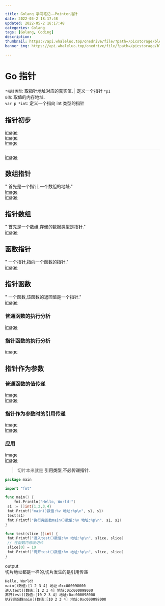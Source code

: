 ```yaml
---

title: Golang 学习笔记——Pointer指针
date: 2022-05-2 18:17:48
updated: 2022-05-2 18:17:48
categories: Golang
tags: [Golang, Coding]
description:
thumbnail: https://api.whaleluo.top/onedrive/file/?path=/picstorage/blog/Golang/icon_img.png
banner_img: https://api.whaleluo.top/onedrive/file/?path=/picstorage/blog/Golang/icon_img.png

---
```


# Go 指针

`*指针类型`: 取指针地址对应的真实值. | 定义一个指针 `*p1`  
`&值`: 取值的内存地址.  
`var p *int`: 定义一个指向 int 类型的指针

## 指针初步

[image](https://api.whaleluo.top/onedrive/file/?path=/picstorage/blog/Golang/pointer-1.png&webp=true)  
[image](https://api.whaleluo.top/onedrive/file/?path=/picstorage/blog/Golang/pointer-2.png&webp=true)  
[image](https://api.whaleluo.top/onedrive/file/?path=/picstorage/blog/Golang/pointer-3.png&webp=true)

---

[image](https://api.whaleluo.top/onedrive/file/?path=/picstorage/blog/Golang/pointer-7.png&webp=true)

## 数组指针

" 首先是一个指针,一个数组的地址."  
[image](https://api.whaleluo.top/onedrive/file/?path=/picstorage/blog/Golang/pointer-4.png&webp=true)  
[image](https://api.whaleluo.top/onedrive/file/?path=/picstorage/blog/Golang/pointer-5.png&webp=true)

## 指针数组

" 首先是一个数组,存储的数据类型是指针."  
[image](https://api.whaleluo.top/onedrive/file/?path=/picstorage/blog/Golang/pointer-6.png&webp=true)

## 函数指针

" 一个指针,指向一个函数的指针."  
[image](https://api.whaleluo.top/onedrive/file/?path=/picstorage/blog/Golang/pointer-8.png&webp=true)

## 指针函数

" 一个函数,该函数的返回值是一个指针."  
[image](https://api.whaleluo.top/onedrive/file/?path=/picstorage/blog/Golang/pointer-9.png&webp=true)

### 普通函数的执行分析

[image](https://api.whaleluo.top/onedrive/file/?path=/picstorage/blog/Golang/pointer-10.png&webp=true)

### 指针函数的执行分析

[image](https://api.whaleluo.top/onedrive/file/?path=/picstorage/blog/Golang/pointer-11.png&webp=true)

## 指针作为参数

### 普通函数的值传递

[image](https://api.whaleluo.top/onedrive/file/?path=/picstorage/blog/Golang/pointer-12.png&webp=true)  
[image](https://api.whaleluo.top/onedrive/file/?path=/picstorage/blog/Golang/pointer-13.png&webp=true)

### 指针作为参数时的引用传递

[image](https://api.whaleluo.top/onedrive/file/?path=/picstorage/blog/Golang/pointer-14.png&webp=true)  
[image](https://api.whaleluo.top/onedrive/file/?path=/picstorage/blog/Golang/pointer-15.png&webp=true)

### 应用

[image](https://api.whaleluo.top/onedrive/file/?path=/picstorage/blog/Golang/pointer-16.png&webp=true)  
[image](https://api.whaleluo.top/onedrive/file/?path=/picstorage/blog/Golang/pointer-17.png&webp=true)

> 切片本来就是 **引用类型**,**不必传递指针.**

```go
package main

import "fmt"

func main() {
    fmt.Println("Hello, World!")
 s1 := []int{1,2,3,4}
 fmt.Printf("main()数值:%v 地址:%p\n", s1, s1)
 test(s1)
 fmt.Printf("执行完函数main()数值:%v 地址:%p\n", s1, s1)
}

func test(slice []int) {
 fmt.Printf("进入test()数值:%v 地址:%p\n", slice, slice)
 // 在函数内修改切片
 slice[0] = 10
 fmt.Printf("离开test()数值:%v 地址:%p\n", slice, slice)
}
```

output:  
切片地址都是一样的,切片发生的是引用传递

```txt
Hello, World!
main()数值:[1 2 3 4] 地址:0xc000098000
进入test()数值:[1 2 3 4] 地址:0xc000098000
离开test()数值:[10 2 3 4] 地址:0xc000098000
执行完函数main()数值:[10 2 3 4] 地址:0xc000098000
```
